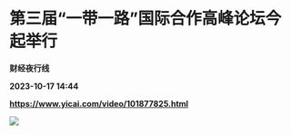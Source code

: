 # 第三届“一带一路”国际合作高峰论坛今起举行
**财经夜行线**

**2023-10-17 14:44**

**https://www.yicai.com/video/101877825.html**

![](http://imgcdn.yicai.com/vms-new/2023/10/a73d46c7-bc9b-4e5f-9e1a-2f1667b50627_ea3c.jpg)